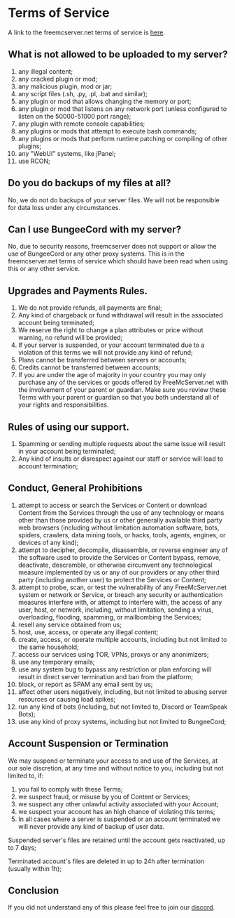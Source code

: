 # Terms of Service

A link to the freemcserver.net terms of service is [here](https://freemcserver.net/site/tos).

## What is not allowed to be uploaded to my server?

1. any illegal content;
2. any cracked plugin or mod;
3. any malicious plugin, mod or jar;
4. any script files \(.sh, .py, .pl, .bat and similar\);
5. any plugin or mod that allows changing the memory or port;
6. any plugin or mod that listens on any network port \(unless configured to listen on the 50000-51000 port range\);
7. any plugin with remote console capabilities;
8. any plugins or mods that attempt to execute bash commands;
9. any plugins or mods that perform runtime patching or compiling of other plugins;
10. any "WebUI" systems, like jPanel;
11. use RCON;

## Do you do backups of my files at all?

No, we do not do backups of your server files. We will not be responsible for data loss under any circumstances.

## Can I use BungeeCord with my server?

No, due to security reasons, freemcserver does not support or allow the use of BungeeCord or any other proxy systems. This is in the freemcserver.net terms of service which should have been read when using this or any other service.

## Upgrades and Payments Rules.

1. We do not provide refunds, all payments are final;
2. Any kind of chargeback or fund withdrawal will result in the associated account being terminated;
3. We reserve the right to change a plan attributes or price without warning, no refund will be provided;
4. If your server is suspended, or your account terminated due to a violation of this terms we will not provide any kind of refund;
5. Plans cannot be transferred between servers or accounts;
6. Credits cannot be transferred between accounts;
7. If you are under the age of majority in your country you may only purchase any of the services or goods offered by FreeMcServer.net with the involvement of your parent or guardian. Make sure you review these Terms with your parent or guardian so that you both understand all of your rights and responsibilities.

## Rules of using our support.

1. Spamming or sending multiple requests about the same issue will result in your account being terminated;
2. Any kind of insults or disrespect against our staff or service will lead to account termination;

## Conduct, General Prohibitions

1. attempt to access or search the Services or Content or download Content from the Services through the use of any technology or means other than those provided by us or other generally available third party web browsers \(including without limitation automation software, bots, spiders, crawlers, data mining tools, or hacks, tools, agents, engines, or devices of any kind\);
2. attempt to decipher, decompile, disassemble, or reverse engineer any of the software used to provide the Services or Content bypass, remove, deactivate, descramble, or otherwise circumvent any technological measure implemented by us or any of our providers or any other third party \(including another user\) to protect the Services or Content;
3. attempt to probe, scan, or test the vulnerability of any FreeMcServer.net system or network or Service, or breach any security or authentication measures interfere with, or attempt to interfere with, the access of any user, host, or network, including, without limitation, sending a virus, overloading, flooding, spamming, or mailbombing the Services;
4. resell any service obtained from us;
5. host, use, access, or operate any illegal content;
6. create, access, or operate multiple accounts, including but not limited to the same household;
7. access our services using TOR, VPNs, proxys or any anonimizers;
8. use any temporary emails;
9. use any system bug to bypass any restriction or plan enforcing will result in direct server termination and ban from the platform;
10. block, or report as SPAM any email sent by us;
11. affect other users negatively, including, but not limited to abusing server resources or causing load spikes;
12. run any kind of bots \(including, but not limited to, Discord or TeamSpeak Bots\);
13. use any kind of proxy systems, including but not limited to BungeeCord;

## Account Suspension or Termination

We may suspend or terminate your access to and use of the Services, at our sole discretion, at any time and without notice to you, including but not limited to, if:

1. you fail to comply with these Terms;
2. we suspect fraud, or misuse by you of Content or Services;
3. we suspect any other unlawful activity associated with your Account;
4. we suspect your account has an high chance of violating this terms;
5. In all cases where a server is suspended or an account terminated we will never provide any kind of backup of user data.

Suspended server's files are retained until the account gets reactivated, up to 7 days;

Terminated account's files are deleted in up to 24h after termination \(usually within 1h\);

## Conclusion

If you did not understand any of this please feel free to join our [discord](https://discordapp.com/invite/u99dDtE).
